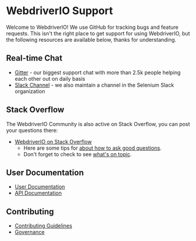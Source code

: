 WebdriverIO Support
===================

Welcome to WebdriverIO! We use GitHub for tracking bugs and feature requests. This isn't the right place to get support for using WebdriverIO, but the following resources are available below, thanks for understanding.

## Real-time Chat

* [Gitter](https://gitter.im/webdriverio/webdriverio) - our biggest support chat with more than 2.5k people helping each other out on daily basis
* [Slack Channel](https://join.slack.com/t/seleniumhq/shared_invite/zt-vv33sc0w-VKKQop3WDV_lfrLXGGHvDw) - we also maintain a channel in the Selenium Slack organization

## Stack Overflow

The WebdriverIO Community is also active on Stack Overflow, you can post your questions there:

* [WebdriverIO on Stack Overflow](https://stackoverflow.com/questions/tagged/webdriver-io)
    * Here are some tips for [about how to ask good questions](http://stackoverflow.com/help/how-to-ask).
    * Don't forget to check to see [what's on topic](http://stackoverflow.com/help/on-topic).

## User Documentation

* [User Documentation](https://webdriver.io/guide/getstarted/install.html)
* [API Documentation](https://webdriver.io/docs/api.html)

## Contributing

* [Contributing Guidelines](https://github.com/webdriverio/webdriverio/blob/main/CONTRIBUTING.md)
* [Governance](https://github.com/webdriverio/webdriverio/blob/main/GOVERNANCE.md)
